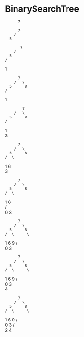 # BinarySearchTree

          7
          
          7
        /  
      5      
 
           7
        /   
      5      
    / 
  1   
  
          7
        /   \
      5      8
    / 
  1 
  
            7
        /   \
      5      8
    /
  1 
   \
    3
    
          7
        /   \
      5      8
    /  \ 
  1     6 
   \
    3
    
          7
        /   \
      5      8
    /  \ 
  1     6  
 / \
0   3

          7
        /   \
      5      8
    /  \      \
  1     6      9
 / \
0   3

          7
        /   \
      5      8
    /  \      \
  1     6      9
 / \
0   3
     \
      4 
      
          7
        /   \
      5      8
    /  \      \
  1     6      9
 / \
0   3
   / \
  2   4 
      
   
  
